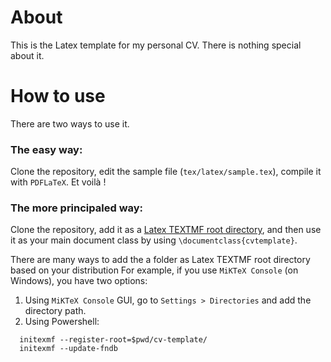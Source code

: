 # About
This is the Latex template for my personal CV. There is nothing special about it.

# How to use
There are two ways to use it. 

### The easy way:
Clone the repository, edit the sample file (`tex/latex/sample.tex`), compile it with `PDFLaTeX`. Et voilà !

### The more principaled way:
Clone the repository, add it as a [Latex TEXTMF root directory](https://miktex.org/kb/texmf-roots), and then use it as your main document class by using `\documentclass{cvtemplate}`.

There are many ways to add the a folder as Latex TEXTMF root directory based on your distribution
For example, if you use `MiKTeX Console` (on Windows), you have two options:

1) Using `MiKTeX Console` GUI, go to `Settings > Directories` and add the directory path.
2) Using Powershell:

```
  initexmf --register-root=$pwd/cv-template/
  initexmf --update-fndb
```
